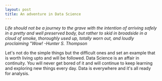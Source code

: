 ```yaml
---
layout: post
title: An adventure in Data Science 
---
```


_Life should not be a journey to the grave with the intention of arriving safely in a pretty and well preserved body, but rather to skid in broadside in a cloud of smoke, thoroughly used up, totally worn out, and loudly proclaiming "Wow!_
_-Hunter S. Thompson_

Let's not do the simple things but the difficult ones and set an example that is worth living upto and will be followed. Data Science is an affair in continuity. You will never get bored of it and will continue to keep learning and exploring new things every day. Data is everywhere and it's all ready for analysis.
